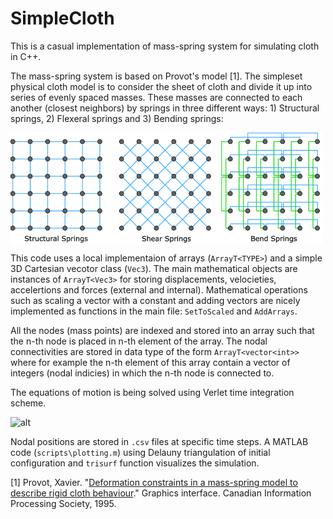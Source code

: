 # SimpleCloth
This is a casual implementation of mass-spring system for simulating cloth in C++. 

The mass-spring system is based on Provot's model [1]. The simpleset physical cloth model is to consider the sheet of cloth and divide it up into series of evenly spaced masses. These masses are connected to each another (closest neighbors) by springs in three different ways: 1) Structural springs, 2) Flexeral springs and 3) Bending springs:

<img align="center" src="https://github.com/samanseifi/SimpleCloth/blob/main/springs_cloth.png" alt="drawing" width="500"/>

This code uses a local implementaion of arrays (`ArrayT<TYPE>`) and a simple 3D Cartesian vecotor class (`Vec3`). The main mathematical objects are instances of `ArrayT<Vec3>` for storing displacements, velocieties, accelertions and forces (external and internal). Mathematical operations such as scaling a vector with a constant and adding vectors are nicely implemented as functions in the main file: `SetToScaled` and `AddArrays`. 

All the nodes (mass points) are indexed and stored into an array such that the n-th node is placed in n-th element of the array. The nodal connectivities are stored in data type of the form `ArrayT<vector<int>>` where for example the n-th element of this array contain a vector of integers (nodal indicies) in which the n-th node is connected to.   

The equations of motion is being solved using Verlet time integration scheme.

![alt](https://github.com/samanseifi/SimpleCloth/blob/main/gifs/hang_and_loose_cloth.gif)

Nodal positions are stored in `.csv` files at specific time steps. A MATLAB code (`scripts\plotting.m`) using Delauny triangulation of initial configuration and `trisurf` function visualizes the simulation.



[1] Provot, Xavier. "[Deformation constraints in a mass-spring model to describe rigid cloth behaviour](https://citeseerx.ist.psu.edu/viewdoc/download?doi=10.1.1.84.1732&rep=rep1&type=pdf)." Graphics interface. Canadian Information Processing Society, 1995.
